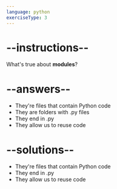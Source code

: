 ```yaml
---
language: python
exerciseType: 3
---
```


# --instructions--

What's true about __modules__?

# --answers--

- They're files that contain Python code
- They are folders with .py files
- They end in .py
- They allow us to reuse code

# --solutions--

- They're files that contain Python code
- They end in .py
- They allow us to reuse code
